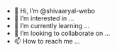 - 👋 Hi, I’m @shivaaryal-webo
- 👀 I’m interested in ...
- 🌱 I’m currently learning ...
- 💞️ I’m looking to collaborate on ...
- 📫 How to reach me ...

<!---
shivaaryal-webo/shivaaryal-webo is a ✨ special ✨ repository because its `README.md` (this file) appears on your GitHub profile.
You can click the Preview link to take a look at your changes.
--->
